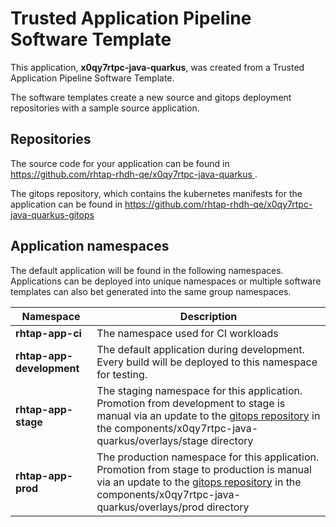 # Trusted Application Pipeline Software Template

This application, **x0qy7rtpc-java-quarkus**, was created from a Trusted Application Pipeline Software Template.

The software templates create a new source and gitops deployment repositories with a sample source application. 

## Repositories

The source code for your application can be found in [https://github.com/rhtap-rhdh-qe/x0qy7rtpc-java-quarkus ](https://github.com/rhtap-rhdh-qe/x0qy7rtpc-java-quarkus ).
 
The gitops repository, which contains the kubernetes manifests for the application can be found in 
[https://github.com/rhtap-rhdh-qe/x0qy7rtpc-java-quarkus-gitops ](https://github.com/rhtap-rhdh-qe/x0qy7rtpc-java-quarkus-gitops ) 

## Application namespaces 

The default application will be found in the following namespaces. Applications can be deployed into unique namespaces or multiple software templates can also bet generated into the same group namespaces.  

|  Namespace   |  Description   |  
| -------- | -------- |
| **rhtap-app-ci** | The namespace used for CI workloads |
| **rhtap-app-development** | The default application during development. Every build will be deployed to this namespace for testing. |
| **rhtap-app-stage** | The staging namespace for this application. Promotion from development to stage is manual via an update to the [gitops repository](https://github.com/rhtap-rhdh-qe/x0qy7rtpc-java-quarkus-gitops ) in the components/x0qy7rtpc-java-quarkus/overlays/stage directory |
| **rhtap-app-prod** | The production namespace for this application. Promotion from stage to production is manual via an update to the [gitops repository](https://github.com/rhtap-rhdh-qe/x0qy7rtpc-java-quarkus-gitops ) in the components/x0qy7rtpc-java-quarkus/overlays/prod directory |